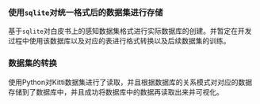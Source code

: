 ### 使用`sqlite`对统一格式后的数据集进行存储

基于`sqlite`对白皮书上的感知数据集格式进行实际数据库的创建。并暂定在开发过程中使用该数据库以及对应的表进行格式转换以及后续数据集的训练。

### 数据集的转换

使用Python对Kitti数据集进行了读取，并且根据数据库的关系模式对对应的数据存储到了数据库中，并且成功将数据库中的数据再读取出来并可视化。